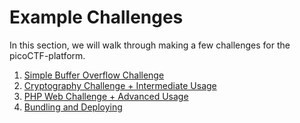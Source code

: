 # Example Challenges

In this section, we will walk through making a few challenges
for the picoCTF-platform.

1. [Simple Buffer Overflow Challenge](bufferoverflow.md)
2. [Cryptography Challenge + Intermediate Usage](crypto.md)
3. [PHP Web Challenge + Advanced Usage](phpweb.md)
4. [Bundling and Deploying](bundling.md)
